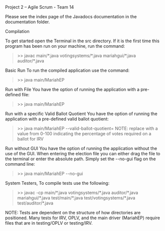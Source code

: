 Project 2 – Agile Scrum - Team 14

Please see the index page of the Javadocs documentation in the documentation folder.

Compilation

To get started open the Terminal in the src directory. If it is the first time this program has been run on your machine, run the command:
> \>\> javac main/\*.java votingsystems/\*.java mariahgui/\*.java auditor/\*.java

Basic Run
To run the compiled application use the command:
> \>\> java main/MariahEP

Run with File
You have the option of running the application with a pre-defined file:
> \>\> java main/MariahEP <election file>

Run with a specific Valid Ballot Quotient
You have the option of running the application with a pre-defined valid ballot quotient:
> \>\> java main/MariahEP --valid-ballot-quotient=<valid ballot quotient>
NOTE: replace <valid ballot quotient> with a value from 0-100 indicating the percentage of votes required on a ballot for IRV

Run without GUI
You have the option of running the application without the use of the GUI. When entering the election file you can either drag the file to the terminal or enter the absolute path. 
Simply set the --no-gui flag on the command line:
> \>\> java main/MariahEP --no-gui <election file>

System Testers,
To compile tests use the following:
> \>\> javac -cp <JUNIT Jar> main/\*.java votingsystems/\*.java auditor/\*.java mariahgui/\*.java test/main/\*.java test/votingsystems/\*.java test/auditor/\*.java

NOTE: Tests are dependent on the structure of how directories are positioned. Many tests for IRV, OPLV, and the main driver (MariahEP) require files that are in testing/OPLV or testing/IRV.

